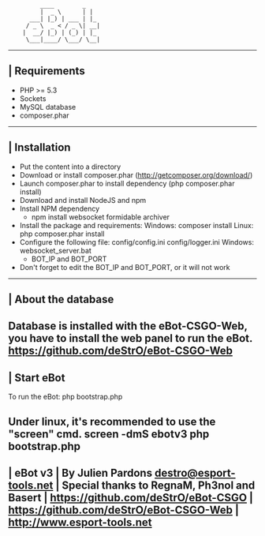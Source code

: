 			 ____        _   
			 |  _ \      | |  
		  ___| |_) | ___ | |_ 
		 / _ \  _ < / _ \| __|
		|  __/ |_) | (_) | |_ 
		 \___|____/ \___/ \__|
 
------------------------
| Requirements
------------------------
- PHP >= 5.3
- Sockets
- MySQL database
- composer.phar

------------------------
| Installation
------------------------
- Put the content into a directory
- Download or install composer.phar (http://getcomposer.org/download/)
- Launch composer.phar to install dependency (php composer.phar install)
- Download and install NodeJS and npm
- Install NPM dependency
   - npm install websocket formidable archiver
- Install the package and requirements:
   Windows: composer install
   Linux: php composer.phar install
- Configure the following file:
  config/config.ini
  config/logger.ini
  Windows: websocket_server.bat
    - BOT_IP and BOT_PORT
- Don't forget to edit the BOT_IP and BOT_PORT, or it will not work

------------------------
| About the database
------------------------
Database is installed with the eBot-CSGO-Web, you have to install the web panel to run the eBot.
https://github.com/deStrO/eBot-CSGO-Web
------------------------
| Start eBot
------------------------
To run the eBot:
php bootstrap.php

Under linux, it's recommended to use the "screen" cmd.
screen -dmS ebotv3 php bootstrap.php
------------------------
| eBot v3
| By Julien Pardons <destro@esport-tools.net>
| Special thanks to RegnaM, Ph3nol and Basert
| https://github.com/deStrO/eBot-CSGO
| https://github.com/deStrO/eBot-CSGO-Web
| http://www.esport-tools.net
------------------------
